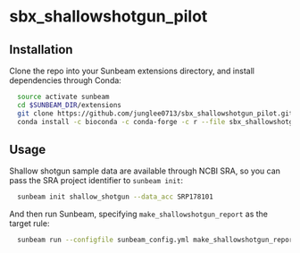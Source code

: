 # sbx_shallowshotgun_pilot

## Installation

Clone the repo into your Sunbeam extensions directory, and install dependencies through Conda:

```bash
  source activate sunbeam
  cd $SUNBEAM_DIR/extensions
  git clone https://github.com/junglee0713/sbx_shallowshotgun_pilot.git
  conda install -c bioconda -c conda-forge -c r --file sbx_shallowshotgun_pilot/requirements.txt
```

## Usage

Shallow shotgun sample data are available through NCBI SRA, so you can pass the SRA project identifier to `sunbeam init`:

```bash
  sunbeam init shallow_shotgun --data_acc SRP178101
```
    
And then run Sunbeam, specifying `make_shallowshotgun_report` as the target rule:

```bash
  sunbeam run --configfile sunbeam_config.yml make_shallowshotgun_report
```